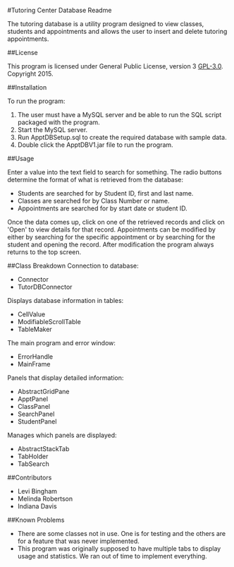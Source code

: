#Tutoring Center Database Readme

The tutoring database is a utility program designed to view classes, students and appointments and allows the user to insert and delete tutoring appointments.

##License

This program is licensed under General Public License, version 3 [GPL-3.0](https://opensource.org/licenses/GPL-3.0).
Copyright 2015.

##Installation

To run the program:

1. The user must have a MySQL server and be able to run the SQL script packaged with the program.
2. Start the MySQL server.
3. Run ApptDBSetup.sql to create the required database with sample data.
4. Double click the ApptDBV1.jar file to run the program.

##Usage

Enter a value into the text field to search for something. The radio buttons determine the format of what is retrieved from the database:

- Students are searched for by Student ID, first and last name.
- Classes are searched for by Class Number or name.
- Appointments are searched for by start date or student ID.

Once the data comes up, click on one of the retrieved records and click on 'Open' to view details for that record. Appointments can be modified by either by searching for the specific appointment or by searching for the student and opening the record. After modification the program always returns to the top screen.

##Class Breakdown
Connection to database:
- Connector
- TutorDBConnector

Displays database information in tables:
- CellValue
- ModifiableScrollTable
- TableMaker

The main program and error window:
- ErrorHandle
- MainFrame

Panels that display detailed information:
- AbstractGridPane
- ApptPanel
- ClassPanel
- SearchPanel
- StudentPanel

Manages which panels are displayed:
- AbstractStackTab
- TabHolder
- TabSearch

##Contributors

- Levi Bingham
- Melinda Robertson
- Indiana Davis

##Known Problems

- There are some classes not in use. One is for testing and the others are for a feature that was never implemented.
- This program was originally supposed to have multiple tabs to display usage and statistics. We ran out of time to implement everything.
